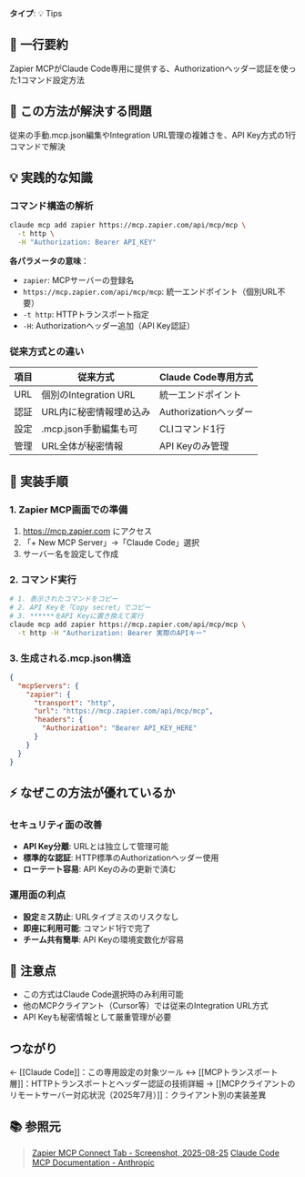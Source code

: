 **タイプ**: 💡 Tips

## 📝 一行要約
Zapier MCPがClaude Code専用に提供する、Authorizationヘッダー認証を使った1コマンド設定方法

## 🎯 この方法が解決する問題
従来の手動.mcp.json編集やIntegration URL管理の複雑さを、API Key方式の1行コマンドで解決

## 💡 実践的な知識

### コマンド構造の解析
```bash
claude mcp add zapier https://mcp.zapier.com/api/mcp/mcp \
  -t http \
  -H "Authorization: Bearer API_KEY"
```

**各パラメータの意味**：
- `zapier`: MCPサーバーの登録名
- `https://mcp.zapier.com/api/mcp/mcp`: 統一エンドポイント（個別URL不要）
- `-t http`: HTTPトランスポート指定
- `-H`: Authorizationヘッダー追加（API Key認証）

### 従来方式との違い

| 項目 | 従来方式 | Claude Code専用方式 |
|------|----------|-------------------|
| URL | 個別のIntegration URL | 統一エンドポイント |
| 認証 | URL内に秘密情報埋め込み | Authorizationヘッダー |
| 設定 | .mcp.json手動編集も可 | CLIコマンド1行 |
| 管理 | URL全体が秘密情報 | API Keyのみ管理 |

## 🔧 実装手順

### 1. Zapier MCP画面での準備
1. https://mcp.zapier.com にアクセス
2. 「+ New MCP Server」→「Claude Code」選択
3. サーバー名を設定して作成

### 2. コマンド実行
```bash
# 1. 表示されたコマンドをコピー
# 2. API Keyを「Copy secret」でコピー
# 3. ******をAPI Keyに置き換えて実行
claude mcp add zapier https://mcp.zapier.com/api/mcp/mcp \
  -t http -H "Authorization: Bearer 実際のAPIキー"
```

### 3. 生成される.mcp.json構造
```json
{
  "mcpServers": {
    "zapier": {
      "transport": "http",
      "url": "https://mcp.zapier.com/api/mcp/mcp",
      "headers": {
        "Authorization": "Bearer API_KEY_HERE"
      }
    }
  }
}
```

## ⚡ なぜこの方法が優れているか

### セキュリティ面の改善
- **API Key分離**: URLとは独立して管理可能
- **標準的な認証**: HTTP標準のAuthorizationヘッダー使用
- **ローテート容易**: API Keyのみの更新で済む

### 運用面の利点
- **設定ミス防止**: URLタイプミスのリスクなし
- **即座に利用可能**: コマンド1行で完了
- **チーム共有簡単**: API Keyの環境変数化が容易

## 🚨 注意点
- この方式はClaude Code選択時のみ利用可能
- 他のMCPクライアント（Cursor等）では従来のIntegration URL方式
- API Keyも秘密情報として厳重管理が必要

## つながり

← [[Claude Code]]：この専用設定の対象ツール
↔ [[MCPトランスポート層]]：HTTPトランスポートとヘッダー認証の技術詳細
→ [[MCPクライアントのリモートサーバー対応状況（2025年7月）]]：クライアント別の実装差異

## 📚 参照元
> [Zapier MCP Connect Tab - Screenshot, 2025-08-25](画面キャプチャ)
> [Claude Code MCP Documentation - Anthropic](https://docs.anthropic.com/en/docs/claude-code/mcp)